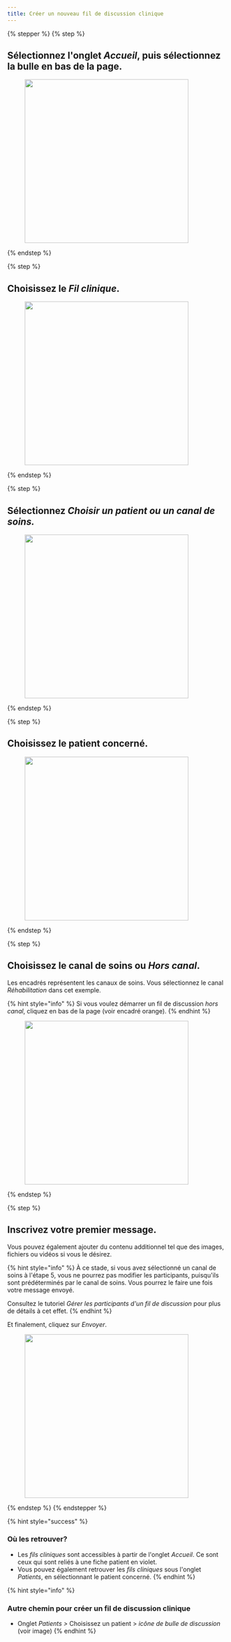 ```yaml
---
title: Créer un nouveau fil de discussion clinique
---
```


{% stepper %}
{% step %}
## Sélectionnez l'onglet _Accueil_, puis sélectionnez la bulle en bas de la page.

<div align="left"><figure><img src="../assets/Créer un nouveau fil de discussion clinique - Step 1.jpeg" alt="" width="375"><figcaption></figcaption></figure></div>
{% endstep %}

{% step %}
## Choisissez le _Fil clinique_.

<div align="left"><figure><img src="../assets/Créer un nouveau fil de discussion clinique - Step 2.jpeg" alt="" width="375"><figcaption></figcaption></figure></div>
{% endstep %}

{% step %}
## Sélectionnez _Choisir un patient ou un canal de soins._

<div align="left"><figure><img src="../assets/Créer un nouveau fil de discussion clinique - Step 3.jpeg" alt="" width="375"><figcaption></figcaption></figure></div>
{% endstep %}

{% step %}
## Choisissez le patient concerné.

<div align="left"><figure><img src="../assets/Créer un nouveau fil de discussion clinique - Step 4.jpeg" alt="" width="375"><figcaption></figcaption></figure></div>
{% endstep %}

{% step %}
## Choisissez le canal de soins ou _Hors canal_.

Les encadrés représentent les canaux de soins. Vous sélectionnez le canal _Réhabilitation_ dans cet exemple.

{% hint style="info" %}
Si vous voulez démarrer un fil de discussion _hors canal_, cliquez en bas de la page (voir encadré orange).
{% endhint %}

<div align="left"><figure><img src="../assets/Créer un nouveau fil de discussion clinique - Step 5.jpeg" alt="" width="375"><figcaption></figcaption></figure></div>
{% endstep %}

{% step %}
## Inscrivez votre premier message.

Vous pouvez également ajouter du contenu additionnel tel que des images, fichiers ou vidéos si vous le désirez.

{% hint style="info" %}
À ce stade, si vous avez sélectionné un canal de soins à l'étape 5, vous ne pourrez pas modifier les participants, puisqu'ils sont prédéterminés par le canal de soins. Vous pourrez le faire une fois votre message envoyé.

Consultez le tutoriel _Gérer les participants d'un fil de discussion_ pour plus de détails à cet effet.
{% endhint %}

Et finalement, cliquez sur _Envoyer_.

<div align="left"><figure><img src="../assets/Créer un nouveau fil de discussion clinique - Step 6.jpeg" alt="" width="375"><figcaption></figcaption></figure></div>
{% endstep %}
{% endstepper %}

{% hint style="success" %}
### Où les retrouver?

* Les _fils cliniques_ sont accessibles à partir de l'onglet _Accueil_. Ce sont ceux qui sont reliés à une fiche patient en violet.
* Vous pouvez également retrouver les _fils cliniques_ sous l'onglet _Patients_, en sélectionnant le patient concerné.
{% endhint %}

{% hint style="info" %}
### Autre chemin pour créer un fil de discussion clinique

* Onglet _Patients >_ Choisissez un patient > _icône de bulle de discussion_ (voir image)
{% endhint %}